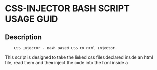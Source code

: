 # CSS-INJECTOR BASH SCRIPT USAGE GUID

## Description
		CSS Injector - Bash Based CSS to Html Injector.

This script is designed to take the linked css files declared inside an html file, read them and then inject the code into the html inside a <style> tag. The goal behind this command is to load the css inside your html, in order to minimize the http requests on the template rendering (gain more performance and space).


## Setup
	
	git clone <this repo url>
	--
	cd css-injector
	--
	cp ./css-injector /usr/bin/css-injector
	--
	// OPTIONAL
	which css-injector

The expected output of the last command is "/usr/bin/css-injector"

##### Note 
Now you can run the css-injector command anywhere in your machine.



## Benefits of css-inejector
1. Easy to use.	
2. Less http requests.
3. Less files to store, more space to gain.	
4. Very Modular.


## Usage
 
	css-injector  <file.html>

##### Note
The file.html should be in the pwd directory alongside the css file that it is linking to. 
 
Exemples
	css-inejector index.html 

## License
MIT.




